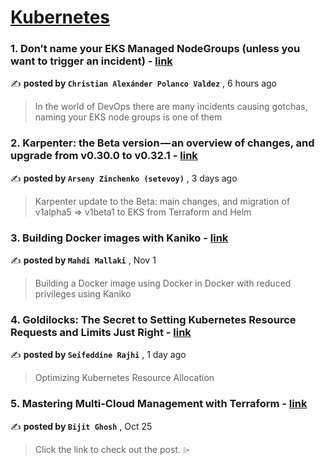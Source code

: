 
<h1><a href=https://medium.com/tag/kubernetes/recommended target="_blank" rel="noopener noreferrer">Kubernetes</a></h1>
<h3>1. Don’t name your EKS Managed NodeGroups (unless you want to trigger an incident) - <a href=https://medium.com/adevinta-tech-blog/dont-name-your-eks-managed-nodegroups-unless-you-want-to-trigger-an-incident-77709c68ab6a?source=tag_recommended_feed---------0-84----------kubernetes----------39225386_7593_456b_8cae_fc50d8d89e5f------- target="_blank" rel="noopener noreferrer">link</a></h3>

✍️ **posted by `Christian Alexánder Polanco Valdez`** <date> , 6 hours ago</date>

<blockquote>In the world of DevOps there are many incidents causing gotchas, naming your EKS node groups is one of them</blockquote>

<h3>2. Karpenter: the Beta version — an overview of changes, and upgrade from v0.30.0 to v0.32.1 - <a href=https://medium.com/itnext/karpenter-the-beta-version-an-overview-of-changes-and-upgrade-from-v0-30-0-to-v0-32-1-2bb579bd0561?source=tag_recommended_feed---------1-107----------kubernetes----------39225386_7593_456b_8cae_fc50d8d89e5f------- target="_blank" rel="noopener noreferrer">link</a></h3>

✍️ **posted by `Arseny Zinchenko (setevoy)`** <date> , 3 days ago</date>

<blockquote>Karpenter update to the Beta: main changes, and migration of v1alpha5 => v1beta1 to EKS from Terraform and Helm</blockquote>

<h3>3. Building Docker images with Kaniko - <a href=https://medium.com/itnext/building-docker-images-with-kaniko-6859bdb893f6?source=tag_recommended_feed---------2-85----------kubernetes----------39225386_7593_456b_8cae_fc50d8d89e5f------- target="_blank" rel="noopener noreferrer">link</a></h3>

✍️ **posted by `Mahdi Mallaki`** <date> , Nov 1</date>

<blockquote>Building a Docker image using Docker in Docker with reduced privileges using Kaniko</blockquote>

<h3>4. Goldilocks: The Secret to Setting Kubernetes Resource Requests and Limits Just Right - <a href=https://medium.com/@seifeddinerajhi/goldilocks-the-secret-to-setting-kubernetes-resource-requests-and-limits-just-right-ee77e784c754?source=tag_recommended_feed---------3-84----------kubernetes----------39225386_7593_456b_8cae_fc50d8d89e5f------- target="_blank" rel="noopener noreferrer">link</a></h3>

✍️ **posted by `Seifeddine Rajhi`** <date> , 1 day ago</date>

<blockquote>Optimizing Kubernetes Resource Allocation</blockquote>

<h3>5. Mastering Multi-Cloud Management with Terraform - <a href=https://medium.com/@bijit211987/mastering-multi-cloud-management-with-terraform-0615675415d9?source=tag_recommended_feed---------4-107----------kubernetes----------39225386_7593_456b_8cae_fc50d8d89e5f------- target="_blank" rel="noopener noreferrer">link</a></h3>

✍️ **posted by `Bijit Ghosh`** <date> , Oct 25</date>

<blockquote>Click the link to check out the post. ⌲</blockquote>

